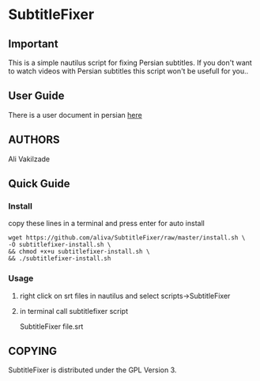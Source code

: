 # SubtitleFixer

## Important

This is a simple nautilus script for fixing Persian subtitles.
If you don't want to watch videos with Persian subtitles this script won't be usefull for you..

## User Guide

There is a user document in persian [here](http://aliva.ir/projects/subtitle-fixer-fa)

## AUTHORS

Ali Vakilzade

## Quick Guide

### Install

copy these lines in a terminal and press enter for auto install

    wget https://github.com/aliva/SubtitleFixer/raw/master/install.sh \
    -O subtitlefixer-install.sh \
    && chmod +x+u subtitlefixer-install.sh \
    && ./subtitlefixer-install.sh

### Usage

1. right click on srt files in nautilus and select scripts->SubtitleFixer
2. in terminal call subtitlefixer script

    SubtitleFixer file.srt

## COPYING

SubtitleFixer is distributed under the GPL Version 3.
